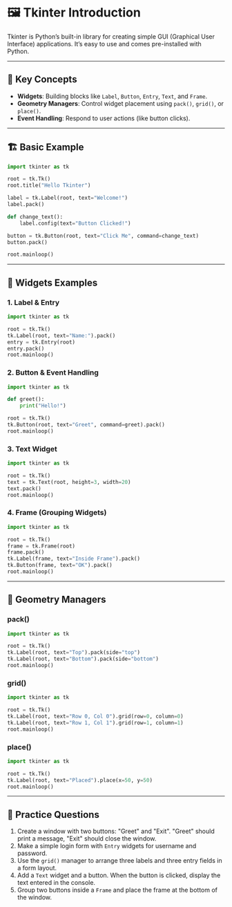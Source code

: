 # 🖼️ Tkinter Introduction

Tkinter is Python’s built-in library for creating simple GUI (Graphical User Interface) applications. It’s easy to use and comes pre-installed with Python.

---

## 🧩 Key Concepts

- **Widgets**: Building blocks like `Label`, `Button`, `Entry`, `Text`, and `Frame`.
- **Geometry Managers**: Control widget placement using `pack()`, `grid()`, or `place()`.
- **Event Handling**: Respond to user actions (like button clicks).

---

## 🏗️ Basic Example

```python
import tkinter as tk

root = tk.Tk()
root.title("Hello Tkinter")

label = tk.Label(root, text="Welcome!")
label.pack()

def change_text():
    label.config(text="Button Clicked!")

button = tk.Button(root, text="Click Me", command=change_text)
button.pack()

root.mainloop()
```

---

## 🧱 Widgets Examples

### 1. Label & Entry

```python
import tkinter as tk

root = tk.Tk()
tk.Label(root, text="Name:").pack()
entry = tk.Entry(root)
entry.pack()
root.mainloop()
```

### 2. Button & Event Handling

```python
import tkinter as tk

def greet():
    print("Hello!")

root = tk.Tk()
tk.Button(root, text="Greet", command=greet).pack()
root.mainloop()
```

### 3. Text Widget

```python
import tkinter as tk

root = tk.Tk()
text = tk.Text(root, height=3, width=20)
text.pack()
root.mainloop()
```

### 4. Frame (Grouping Widgets)

```python
import tkinter as tk

root = tk.Tk()
frame = tk.Frame(root)
frame.pack()
tk.Label(frame, text="Inside Frame").pack()
tk.Button(frame, text="OK").pack()
root.mainloop()
```

---

## 📐 Geometry Managers

### pack()

```python
import tkinter as tk

root = tk.Tk()
tk.Label(root, text="Top").pack(side="top")
tk.Label(root, text="Bottom").pack(side="bottom")
root.mainloop()
```

### grid()

```python
import tkinter as tk

root = tk.Tk()
tk.Label(root, text="Row 0, Col 0").grid(row=0, column=0)
tk.Label(root, text="Row 1, Col 1").grid(row=1, column=1)
root.mainloop()
```

### place()

```python
import tkinter as tk

root = tk.Tk()
tk.Label(root, text="Placed").place(x=50, y=50)
root.mainloop()
```

---

## 📝 Practice Questions

1. Create a window with two buttons: "Greet" and "Exit". "Greet" should print a message, "Exit" should close the window.
2. Make a simple login form with `Entry` widgets for username and password.
3. Use the `grid()` manager to arrange three labels and three entry fields in a form layout.
4. Add a `Text` widget and a button. When the button is clicked, display the text entered in the console.
5. Group two buttons inside a `Frame` and place the frame at the bottom of the window.

